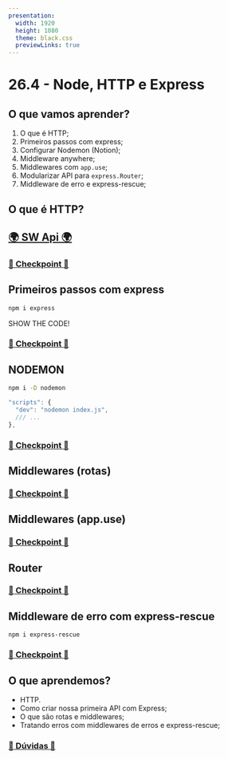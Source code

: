 ```yaml
---
presentation:
  width: 1920
  height: 1080
  theme: black.css
  previewLinks: true
---
```


<!-- slide -->
# 26.4 - Node, HTTP e Express

<!-- slide vertical=true -->

## O que vamos aprender?

1. O que é HTTP;
2. Primeiros passos com express;
3. Configurar Nodemon (Notion);
4. Middleware anywhere;
5. Middlewares com `app.use`;
6. Modularizar API para `express.Router`;
7. Middleware de erro e express-rescue;
	
<!-- slide -->

## O que é HTTP?

<!-- slide vertical=true -->

## [🌍 SW Api 🌍](https://swapi.dev/)

<!-- slide vertical=true -->

### [🏁 Checkpoint 🏁](https://wall.sli.do/event/aglwhjui?section=1a7f5e72-14d6-4158-9e10-0fd3508432d0)

<!-- slide -->

## Primeiros passos com express

```bash
npm i express
```

<!-- slide-vertical=true -->

SHOW THE CODE!

<!-- slide vertical=true -->

### [🏁 Checkpoint 🏁](https://wall.sli.do/event/aglwhjui?section=1a7f5e72-14d6-4158-9e10-0fd3508432d0)

<!-- slide -->
## NODEMON

```bash
npm i -D nodemon
```

```js
"scripts": {
  "dev": "nodemon index.js",
  /// ...
},
```

<!-- slide vertical=true -->

### [🏁 Checkpoint 🏁](https://wall.sli.do/event/aglwhjui?section=1a7f5e72-14d6-4158-9e10-0fd3508432d0)

<!-- slide -->

## Middlewares (rotas)

<!-- slide vertical=true -->

### [🏁 Checkpoint 🏁](https://wall.sli.do/event/aglwhjui?section=1a7f5e72-14d6-4158-9e10-0fd3508432d0)

<!-- slide -->

## Middlewares (app.use)

<!-- slide vertical=true -->

### [🏁 Checkpoint 🏁](https://wall.sli.do/event/aglwhjui?section=1a7f5e72-14d6-4158-9e10-0fd3508432d0)

<!-- slide -->

## Router

<!-- slide vertical=true -->

### [🏁 Checkpoint 🏁](https://wall.sli.do/event/aglwhjui?section=1a7f5e72-14d6-4158-9e10-0fd3508432d0)

<!-- slide -->

## Middleware de erro com express-rescue

```
npm i express-rescue
```

<!-- slide vertical=true -->

### [🏁 Checkpoint 🏁](https://wall.sli.do/event/aglwhjui?section=1a7f5e72-14d6-4158-9e10-0fd3508432d0)


<!-- slide  -->

## O que aprendemos?

* HTTP.
* Como criar nossa primeira API com 
Express;
* O que são rotas e middlewares;
* Tratando erros com middlewares de erros e express-rescue;

<!-- slide -->

### [🤔 Dúvidas 🤔](https://wall.sli.do/event/aglwhjui?section=1a7f5e72-14d6-4158-9e10-0fd3508432d0)